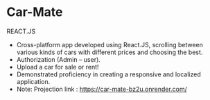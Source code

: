 # Car-Mate
REACT.JS
- Cross-platform app developed using React.JS, scrolling between various kinds of cars with different prices and choosing the best.
- Authorization (Admin – user).
- Upload a car for sale or rent!
- Demonstrated proficiency in creating a responsive and localized application.
- Note: Projection link : https://car-mate-bz2u.onrender.com/
